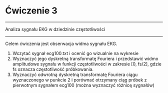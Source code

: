 # Ćwiczenie 3

---

Analiza sygnału EKG w dziedzinie częstotliwości

---

Celem ćwiczenia jest obserwacja widma sygnału EKG.

1. Wczytać sygnał ecg100.txt i ocenić go wizualnie na wykresie
2. Wyznaczyć jego dyskretną transformatę Fouriera i przedstawić widmo amplitudowe sygnału w funkcji częstotliwości w zakresie [0, fs/2], gdzie fs oznacza
częstotliwość próbkowania.
3. Wyznaczyć odwrotną dyskretną transformatę Fouriera ciągu wyznaczonego w
punkcie 2 i porównać otrzymany ciąg próbek z pierwotnym sygnałem ecg100
(można wyznaczyć różnicę sygnałów)